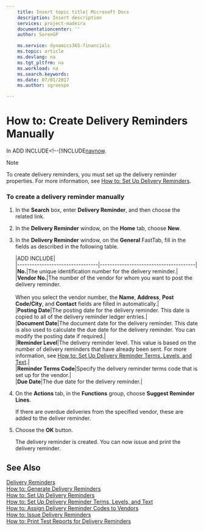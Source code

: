```yaml
---
    title: Insert topic title| Microsoft Docs
    description: Insert description
    services: project-madeira
    documentationcenter: ''
    author: SorenGP

    ms.service: dynamics365-financials
    ms.topic: article
    ms.devlang: na
    ms.tgt_pltfrm: na
    ms.workload: na
    ms.search.keywords:
    ms.date: 07/01/2017
    ms.author: sgroespe

---
```

# How to: Create Delivery Reminders Manually
In ADD INCLUDE<!--[!INCLUDE[navnow](../../includes/how-to-generate-delivery-reminders.md).  
  
> [!NOTE]  
>  To create delivery reminders, you must set up the delivery reminder properties. For more information, see [How to: Set Up Delivery Reminders](how-to-set-up-delivery-reminders.md).  
  
### To create a delivery reminder manually  
  
1.  In the **Search** box, enter **Delivery Reminder**, and then choose the related link.  
  
2.  In the **Delivery Reminder** window, on the **Home** tab, choose **New**.  
  
3.  In the **Delivery Reminder** window, on the **General** FastTab, fill in the fields as described in the following table.  
  
    |ADD INCLUDE<!--[!INCLUDE[bp_tablefield](../../includes/bp_tabledescription_md.md)]-->|  
    |---------------------------------|---------------------------------------|  
    |**No.**|The unique identification number for the delivery reminder.|  
    |**Vendor No.**|The number of the vendor for whom you want to post the delivery reminder.<br /><br /> When you select the vendor number, the **Name**, **Address**, **Post Code\/City**, and **Contact** fields are filled in automatically.|  
    |**Posting Date**|The posting date for the delivery reminder. This date is copied to all of the delivery reminder ledger entries.|  
    |**Document Date**|The document date for the delivery reminder. This date is also used to calculate the due date for the delivery reminder. You can modify the posting date if required.|  
    |**Reminder Level**|The delivery reminder level. This value is based on the number of delivery reminders that have already been sent. For more information, see [How to: Set Up Delivery Reminder Terms, Levels, and Text](how-to-set-up-delivery-reminder-terms-levels-and-text.md).|  
    |**Reminder Terms Code**|Specify the delivery reminder terms code that is set up for the vendor.|  
    |**Due Date**|The due date for the delivery reminder.|  
  
4.  On the **Actions** tab, in the **Functions** group, choose **Suggest Reminder Lines**.  
  
     If there are overdue deliveries from the specified vendor, these are added to the deliver reminder.  
  
5.  Choose the **OK** button.  
  
     The delivery reminder is created. You can now issue and print the delivery reminder.  
  
## See Also  
 [Delivery Reminders](delivery-reminders.md)   
 [How to: Generate Delivery Reminders](how-to-generate-delivery-reminders.md)   
 [How to: Set Up Delivery Reminders](how-to-set-up-delivery-reminders.md)   
 [How to: Set Up Delivery Reminder Terms, Levels, and Text](how-to-set-up-delivery-reminder-terms-levels-and-text.md)   
 [How to: Assign Delivery Reminder Codes to Vendors](how-to-assign-delivery-reminder-codes-to-vendors.md)   
 [How to: Issue Delivery Reminders](how-to-issue-delivery-reminders.md)   
 [How to: Print Test Reports for Delivery Reminders](how-to-print-test-reports-for-delivery-reminders.md)